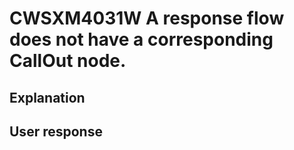 # CWSXM4031W A response flow does not have a corresponding CallOut node.

## Explanation

## User response